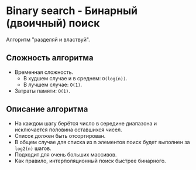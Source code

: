# Binary search - Бинарный (двоичный) поиск

Алгоритм "разделяй и властвуй".

## Сложность алгоритма

- Временная сложность.
  - В худшем случае и в среднем: `O(log(n))`.
  - В лучшем случае: `O(1)`.
- Затраты памяти: `O(1)`.

## Описание алгоритма

- На каждом шагу берётся число в середине диапазона и исключается половина оставшихся чисел.
- Список должен быть отсортирован.
- В общем случае для списка из n элементов поиск будет выполнен за `log2(n)` шагов.
- Подходит для очень больших массивов.
- Как правило, интерполяционный поиск быстрее бинарного.
